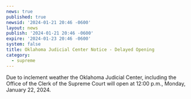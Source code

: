 ```yaml
---
news: true
published: true
newsid: '2024-01-21 20:46 -0600'
layout: news
publish: '2024-01-21 20:46 -0600'
expire: '2024-01-23 20:46 -0600'
system: false
title: Oklahoma Judicial Center Notice - Delayed Opening
category:
  - supreme
---
```

Due to inclement weather the Oklahoma Judicial Center, including the Office of the Clerk of the Supreme Court will open at 12:00 p.m., Monday, January 22, 2024.
